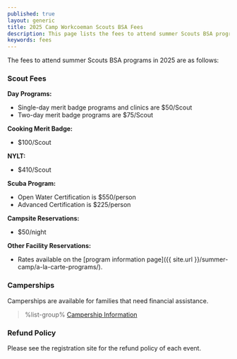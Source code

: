 ```yaml
---
published: true
layout: generic
title: 2025 Camp Workcoeman Scouts BSA Fees
description: This page lists the fees to attend summer Scouts BSA programs at Camp Workcoeman.
keywords: fees
---
```


The fees to attend summer Scouts BSA programs in 2025 are as follows:

### Scout Fees

**Day Programs:**

* Single-day merit badge programs and clinics are $50/Scout
* Two-day merit badge programs are $75/Scout

**Cooking Merit Badge:**

* $100/Scout

**NYLT:**

* $410/Scout

**Scuba Program:**

* Open Water Certification is $550/person
* Advanced Certification is $225/person

**Campsite Reservations:**

* $50/night

**Other Facility Reservations:**

* Rates available on the [program information page]({{ site.url }}/summer-camp/a-la-carte-programs/).

### Camperships

Camperships are available for families that need financial assistance.

> %list-group%
> <a href="{{ site.url }}/summer-camp/camperships/" class="list-group-item">Campership Information</a>

### Refund Policy

Please see the registration site for the refund policy of each event.
